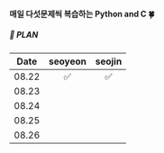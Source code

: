 #### 매일 다섯문제씩 복습하는 Python and C 🍀

##### 📌 PLAN 
|Date|seoyeon|seojin|
|:------:|:---:|:---:|
|08.22| ✅|✅ |
|08.23| | |
|08.24| | |
|08.25| | |
|08.26| | |
